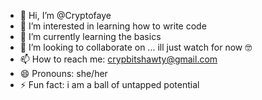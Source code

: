 - 👋 Hi, I’m @Cryptofaye
- 👀 I’m interested in learning how to write code
- 🌱 I’m currently learning the basics
- 💞️ I’m looking to collaborate on ... ill just watch for now 🤓
- 📫 How to reach me: crypbitshawty@gmail.com
- 😄 Pronouns: she/her
- ⚡ Fun fact: i am a ball of untapped potential 


